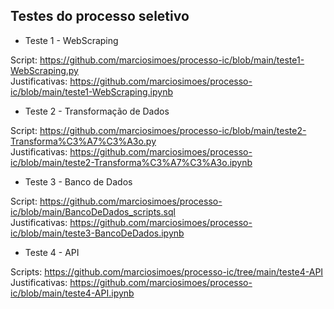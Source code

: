 ## Testes do processo seletivo

- Teste 1 - WebScraping

Script: https://github.com/marciosimoes/processo-ic/blob/main/teste1-WebScraping.py<br>
Justificativas: https://github.com/marciosimoes/processo-ic/blob/main/teste1-WebScraping.ipynb

- Teste 2 - Transformação de Dados

Script: https://github.com/marciosimoes/processo-ic/blob/main/teste2-Transforma%C3%A7%C3%A3o.py<br>
Justificativas: https://github.com/marciosimoes/processo-ic/blob/main/teste2-Transforma%C3%A7%C3%A3o.ipynb

- Teste 3 - Banco de Dados

Script: https://github.com/marciosimoes/processo-ic/blob/main/BancoDeDados_scripts.sql<br>
Justificativas: https://github.com/marciosimoes/processo-ic/blob/main/teste3-BancoDeDados.ipynb

- Teste 4 - API

Scripts: https://github.com/marciosimoes/processo-ic/tree/main/teste4-API<br>
Justificativas: https://github.com/marciosimoes/processo-ic/blob/main/teste4-API.ipynb
